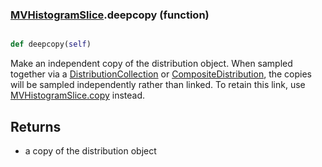 ### [MVHistogramSlice](MVHistogramSlice.md).deepcopy (function)


```py

def deepcopy(self)

```



Make an independent copy of the distribution object.  When sampled together
via a [DistributionCollection](DistributionCollection.md) or [CompositeDistribution](CompositeDistribution.md), the copies
will be sampled independently rather than linked.  To retain this link,
use [MVHistogramSlice.copy](MVHistogramSlice.copy.md) instead.

Returns
----------
* a copy of the distribution object

